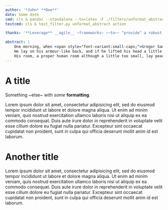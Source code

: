 ```yaml
---
author: '*John* **Doe**'
date: Some date
cmd: cls & pandoc --standalone --to=latex -F ./filters/unformat_abstract.py .\tests\unformat_abstract.md
testcmd: cls & test_filter.py unformat_abstract action

thanks: '**Leverage** __agile__ ~frameworks~ ~~to~~ ^provide^ a robust synopsis for high level overviews. Iterative approaches to corporate strategy foster collaborative thinking to further the overall value proposition. Organically grow the holistic world view of disruptive innovation via workplace diversity and empowerment.'

abstract: |
    One morning, when <span style="font-variant:small-caps;">Gregor Samsa</span> woke from troubled dreams (H~2~O is a liquid.  2^10^ is 1024.), he found himself transformed in his **bed** into a horrible vermin. What is the difference between `>>=` and `>>`?
    He lay on his armour-like back, and if he lifted his head a little he could see his brown belly, slightly domed and divided by arches into stiff sections. The bedding was *hardly* able to ~~cover~~ it and seemed ready to slide off any moment. His many legs, pitifully thin compared with the size of the rest of him, waved about helplessly as he looked.    "What's happened to me?" he thought. It wasn't a dream.
    His room, a proper human room although a little too small, lay peacefully between its four familiar walls. A collection of textile samples lay spread out on the table - Samsa was a travelling salesman - and above it there hung a picture that he had recently cut out of an illustrated magazine and housed in a nice, gilded frame.    It showed a lady fitted out with a fur hat and fur boa who sat upright, raising a heavy fur muff that covered the whole of her lower arm towards the viewer. Gregor then turned to look out the window at the dull weather. Drops
---
```


# A title

Something ~else~ with *some* **formatting**.

Lorem ipsum dolor sit amet, consectetur adipisicing elit, sed do eiusmod
tempor incididunt ut labore et dolore magna aliqua. Ut enim ad minim veniam,
quis nostrud exercitation ullamco laboris nisi ut aliquip ex ea commodo
consequat. Duis aute irure dolor in reprehenderit in voluptate velit esse
cillum dolore eu fugiat nulla pariatur. Excepteur sint occaecat cupidatat non
proident, sunt in culpa qui officia deserunt mollit anim id est laborum.

# Another title

Lorem ipsum dolor sit amet, consectetur adipisicing elit, sed do eiusmod
tempor incididunt ut labore et dolore magna aliqua. Ut enim ad minim veniam,
quis nostrud exercitation ullamco laboris nisi ut aliquip ex ea commodo
consequat. Duis aute irure dolor in reprehenderit in voluptate velit esse
cillum dolore eu fugiat nulla pariatur. Excepteur sint occaecat cupidatat non
proident, sunt in culpa qui officia deserunt mollit anim id est laborum.
